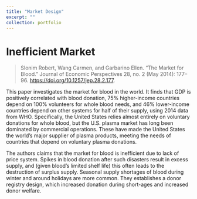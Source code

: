 ```yaml
---
title: "Market Design"
excerpt: ""
collection: portfolio
---
```


# Inefficient Market

> Slonim Robert, Wang Carmen, and Garbarino Ellen. “The Market for Blood.” Journal of Economic Perspectives 28, no. 2 (May 2014): 177–96. https://doi.org/10.1257/jep.28.2.177.

This paper investigates the market for blood in the world. It finds that GDP is positively correlated with blood donation, 75% higher-income countries depend on 100% volunteers for whole blood needs, and 46% lower-income countries depend on other systems for half of their supply, using 2014 data from WHO. Specifically, the United States relies almost entirely on voluntary donations for whole blood, but the U.S. plasma market has long been dominated by commercial operations. These have made the United States the world’s major supplier of plasma products, meeting the needs of countries that depend on voluntary plasma donations. 

The authors claims that the market for blood is inefficient due to lack of price system. Spikes in blood donation after such disasters result in excess supply, and (given blood’s limited shelf life) this often leads to the destruction of surplus supply. Seasonal supply shortages of blood during winter and around holidays are more common. They establishes a donor registry design, which increased donation during short-ages and increased donor welfare.
